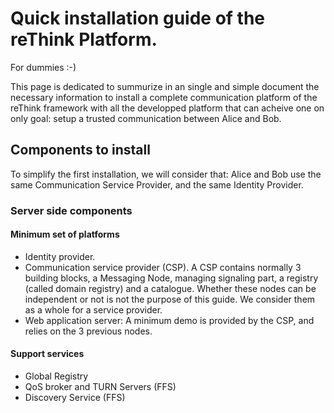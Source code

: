 # Quick installation guide of the reThink Platform.
For dummies :-)

This page is dedicated to summurize in an single and simple document the necessary information to install a complete communication platform of the reThink framework with all the developped platform that can acheive one on only goal: setup a trusted communication between Alice and Bob.

## Components to install
To simplify the first installation, we will consider that: Alice and Bob use the same Communication Service Provider, and the same Identity Provider.

### Server side components
#### Minimum set of platforms
* Identity provider.
* Communication service provider (CSP). A CSP contains normally 3 building blocks, a Messaging Node, managing signaling part, a registry (called domain registry) and a catalogue. Whether these nodes can be independent or not is not the purpose of this guide. We consider them as a whole for a service provider.
* Web application server: A minimum demo is provided by the CSP, and relies on the 3 previous nodes.

#### Support services
* Global Registry
* QoS broker and TURN Servers (FFS)
* Discovery Service (FFS)



